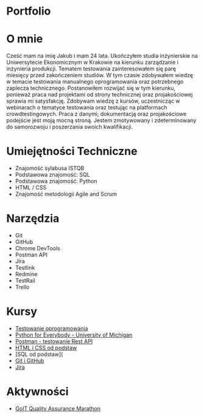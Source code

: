 # Portfolio
# O mnie
Cześć mam na imię Jakub i mam 24 lata. Ukończyłem studia inżynierskie na Uniwersytecie Ekonomicznym w Krakowie na kierunku zarządzanie i inżynieria produkcji. Tematem testowania zainteresowałem się parę miesięcy przed zakończeniem studiów. W tym czasie zdobywałem wiedzę w temacie testowania manualnego oprogramowania oraz potrzebnego zaplecza technicznego. Postanowiłem rozwijać się w tym kierunku, ponieważ praca nad projektami od strony technicznej oraz projakościowej sprawia mi satysfakcję. Zdobywam wiedzę z kursów, uczestnicząc w webinarach o tematyce testowania oraz testując na platformach crowdtestingowych. Praca z danymi, dokumentacją oraz projakościowe podejście jest moją mocną stroną. Jestem zmotywowany i zdeterminowany do samorozwoju i poszerzania swoich kwalifikacji.
# Umiejętności Techniczne
* Znajomość sylabusa ISTQB
* Podstawowa znajomość: SQL
* Podstawowa znajomość: Python
* HTML / CSS
* Znajomość metodologii Agile and Scrum
# Narzędzia
* Git
* GitHub
* Chrome DevTools
* Postman API
* Jira
* Testlink
* Redmine
* TestRail
* Trello
# Kursy
* [Testowanie oprogramowania](https://www.udemy.com/share/105trI3@0GokYfHJJk3ceVTLDUQl_PYbDT2exG3gNUXXqivwFDfwV2JFKB1QeqitxElfi4yf0g==/)
* [Python for Everybody - University of Michigan](https://online.umich.edu/series/python-for-everybody/)
* [Postman - testowanie Rest API](https://www.udemy.com/share/102AtS3@nXw_FtL67ld8w44uK_UQeKhYm5Bqkp8Dd6ORydnOsEw26dQHt63UISJWQBPud9LOwA==/)
* [HTML i CSS od podstaw](https://eduweb.pl/programowanie-i-www/html-css/html-css-od-podstaw)
* [SQL od podstaw](
* [Git i GitHub](https://www.udemy.com/course/kurs-git-i-github-od-podstaw/learn/lecture/13928492?start=15#overview)
* [Jira](https://www.udemy.com/share/105GCQ3@XcZjsK1RRzMOnmFi1eydquDmjh0oe8QAuZo0wtvClfd7vp_1bb1K7wYuIcA7onR0ZQ==/)
# Aktywności
* [GoIT Quality Assurance Marathon](https://qa.m.goit.global/pl/)
